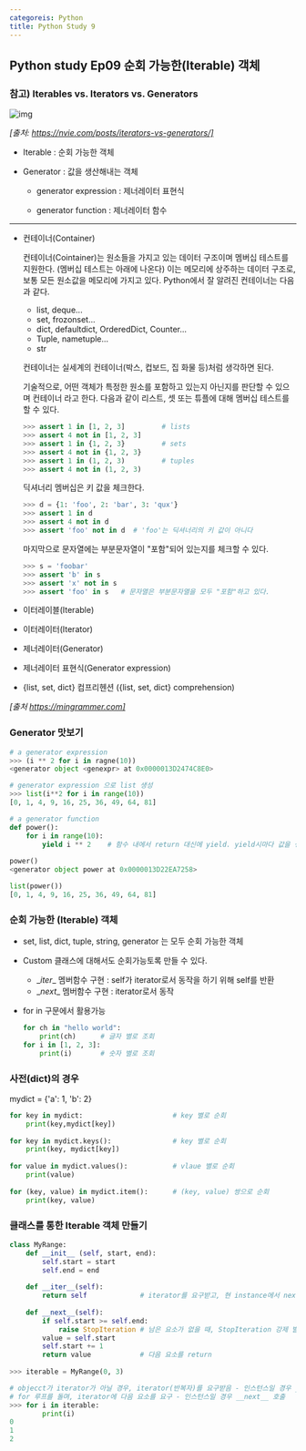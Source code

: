 ```yaml
---
categoreis: Python
title: Python Study 9
---
```


## Python study Ep09 순회 가능한(Iterable) 객체

### 참고) Iterables vs. Iterators vs. Generators

![img](https://nvie.com/img/relationships.png) 



*[출처: https://nvie.com/posts/iterators-vs-generators/]*

- Iterable : 순회 가능한 객체

- Generator : 값을 생산해내는 객체

  - generator expression : 제너레이터 표현식

  - generator function : 제너레이터 함수

    

------



- 컨테이너(Container)

  컨테이너(Cointainer)는 원소들을 가지고 있는 데이터 구조이며 멤버십 테스트를 지원한다. (멤버십 테스트는 아래에 나온다) 이는 메모리에 상주하는 데이터 구조로, 보통 모든 원소값을 메모리에 가지고 있다. Python에서 잘 알려진 컨테이너는 다음과 같다.

  - list, deque...
  - set, frozonset...
  - dict, defaultdict, OrderedDict, Counter...
  - Tuple, nametuple...
  - str

  컨테이너는 실세계의 컨테이너(박스, 컵보드, 집 화물 등)처럼 생각하면 된다.

  기술적으로, 어떤 객체가 특정한 원소를 포함하고 있는지 아닌지를 판단할 수 있으며 컨테이너 라고 한다. 다음과 같이 리스트, 셋 또는 튜플에 대해 멤버십 테스트를 할 수 있다.

  ```python
  >>> assert 1 in [1, 2, 3]         # lists
  >>> assert 4 not in [1, 2, 3]
  >>> assert 1 in {1, 2, 3}         # sets
  >>> assert 4 not in {1, 2, 3}
  >>> assert 1 in (1, 2, 3)         # tuples
  >>> assert 4 not in (1, 2, 3)
  ```

  딕셔너리 멤버십은 키 값을 체크한다.

  ```python
  >>> d = {1: 'foo', 2: 'bar', 3: 'qux'}
  >>> assert 1 in d
  >>> assert 4 not in d
  >>> assert 'foo' not in d  # 'foo'는 딕셔너리의 키 값이 아니다
  ```

  마지막으로 문자열에는 부분문자열이 "포함"되어 있는지를 체크할 수 있다.

  ```python
  >>> s = 'foobar'
  >>> assert 'b' in s
  >>> assert 'x' not in s
  >>> assert 'foo' in s   # 문자열은 부분문자열을 모두 "포함"하고 있다.
  ```

  

- 이터레이블(Iterable)

- 이터레이터(Iterator)

- 제너레이터(Generator)

- 제너레이터 표현식(Generator expression)

- {list, set, dict} 컴프리헨션 ({list, set, dict} comprehension)

*[출처 https://mingrammer.com]*



### Generator 맛보기

```python
# a generator expression
>>> (i ** 2 for i in ragne(10))
<generator object <genexpr> at 0x0000013D2474C8E0>

# generator expression 으로 list 생성
>>> list(i**2 for i in range(10))
[0, 1, 4, 9, 16, 25, 36, 49, 64, 81]

# a generator function
def power():
    for i in range(10):
        yield i ** 2    # 함수 내에서 return 대신에 yield. yield시마다 값을 생산
       
power()
<generator object power at 0x0000013D22EA7258>

list(power())
[0, 1, 4, 9, 16, 25, 36, 49, 64, 81]

```



### 순회 가능한 (Iterable) 객체

- set, list, dict, tuple, string, generator 는 모두 순회 가능한 객체

- Custom 클래스에 대해서도 순회가능토록 만들 수 있다.

  - \__iter__ 멤버함수 구현 : self가 iterator로서 동작을 하기 위해 self를 반환
  - \__next__ 멤버함수 구현 : iterator로서 동작

- for in 구문에서 활용가능

  ```python
  for ch in "hello world":
      print(ch)      # 글자 별로 조회
  for i in [1, 2, 3]:
      print(i)       # 숫자 별로 조회
  ```

  

### 사전(dict)의 경우

mydict = {'a': 1, 'b': 2} 

```python
for key in mydict:                      # key 별로 순회
    print(key,mydict[key])
    
for key in mydict.keys():               # key 별로 순회
    print(key, mydict[key])
    
for value in mydict.values():           # vlaue 별로 순회
    print(value) 
    
for (key, value) in mydict.item():      # (key, value) 쌍으로 순회
    print(key, value)
```



### 클래스를 통한 Iterable  객체 만들기

```python
class MyRange:
    def __init__ (self, start, end):
        self.start = start
        self.end = end
        
    def __iter__(self):
        return self             # iterator를 요구받고, 현 instance에서 next처리
    
    def __next__(self):
        if self.start >= self.end:
            raise StopIteration # 남은 요소가 없을 때, StopIteration 강제 발생
        value = self.start
        self.start += 1
        return value            # 다음 요소를 return
    
>>> iterable = MyRange(0, 3)

# objecct가 iterator가 아닐 경우, iterator(반복자)를 요구받음 - 인스턴스일 경우 __iter__ 호출
# for 루프를 돌며, iterator에 다음 요소를 요구 - 인스턴스일 경우 __next__ 호출
>>> for i in iterable:
        print(i)
0
1
2
```








